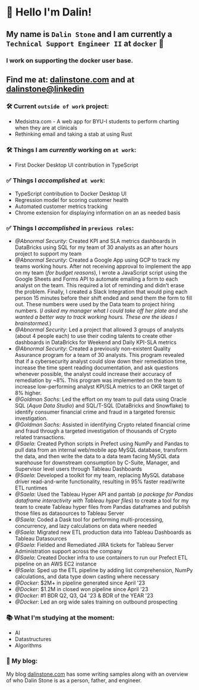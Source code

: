 # 👋 Hello I'm Dalin!

## My name is `Dalin Stone` and I am currently a `Technical Support Engineer II` at `docker` 🐋
### I work on supporting the docker user base.

## Find me at: [dalinstone.com](https://dalinstone.com) and at [dalinstone@linkedin](https://www.linkedin.com/in/dalinstone/)

### 🛠️ Current `outside of work` project:
- Medsistra.com - A web app for BYU-I students to perform charting when they are at clinicals
- Rethinking email and taking a stab at using Rust

### 🛠️ Things I am *currently* working on `at work`:
- First Docker Desktop UI contribution in TypeScript

### ✅ Things I *accomplished* `at work`:
- TypeScript contribution to Docker Desktop UI
- Regression model for scoring customer health
- Automated customer metrics tracking
- Chrome extension for displaying information on an as needed basis

### ✅ Things I *accomplished* in `previous roles`:
- *@Abnormal Security*: Created KPI and SLA metrics dashboards in DataBricks using SQL for my team of 30 analysts as an after hours project to support my team
- *@Abnormal Security*: Created a Google App using GCP to track my teams working hours. After not receiving approval to implement the app on my team (*for budget reasons*), I wrote a JavaScript script using the Google Sheets and Forms API to automate emailing a form to each analyst on the team. This required a lot of reminding and didn't erase the problem. Finally, I created a Slack Integration that would ping each person 15 minutes before their shift ended and send them the form to fill out. These numbers were used by the Data team to project hiring numbers. (*I asked my manager what I could take off her plate and she wanted a better way to track working hours. These are the ideas I brainstormed.*)
- *@Abnormal Security*: Led a project that allowed 3 groups of analysts (about 4 people each) to use their coding talents to create other dashboards in DataBricks for Weekend and Daily KPI-SLA metrics
- *@Abnormal Security*: Created a previously non-existent Quality Assurance program for a team of 30 analysts. This program revealed that if a cybersecurity analyst could slow down their remediation time, increase the time spent reading documentation, and ask questions whenever possible, the analyst could increase their accuracy of remediation by ~8%. This program was implemented on the team to increase low-performing analyst KPI/SLA metrics to an OKR target of 8% higher.
- *@Goldman Sachs*: Led the effort on my team to pull data using Oracle SQL (*Aqua Data Studio*) and SQL/T-SQL (DataBricks and Snowflake) to identify consumer financial crime and fraud in a targeted forensic investigation. 
- *@Goldman Sachs*: Assisted in identifying Crypto related financial crime and fraud through a targeted investigation of thousands of Crypto related transactions.
- *@Saela*: Created Python scripts in Prefect using NumPy and Pandas to pull data from an internal web/mobile app MySQL database, transform the data, and then write the data to a data team facing MySQL data warehouse for downstream consumption by C-Suite, Manager, and Supervisor level users through Tableau Dashboards
- *@Saela*: Developed a toolkit for my team, replacing MySQL database driver read-and-write functionality, resulting in 95% faster read/write ETL runtimes
- *@Saela*: Used the Tableau Hyper API and pantab (*a package for Pandas dataframe interactivity with Tableau hyper files*) to create a tool for my team to create Tableau hyper files from Pandas dataframes and publish those files as datasources to Tableau Server
- *@Saela*: Coded a Dask tool for performing multi-processing, concurrency, and lazy calculations on data where needed
- *@Saela*: Migrated new ETL production data into Tableau Dashboards as Tableau Datasources
- *@Saela*: Fielded and Remediated JIRA tickets for Tableau Server Administration support across the company
- *@Saela*: Created Docker infra to use containers to run our Prefect ETL pipeline on an AWS EC2 instance
- *@Saela*: Sped up the ETL pipeline by adding list comprehension, NumPy calculations, and data type down casting where necessary
- *@Docker*: $2M+ in pipeline generated since April '23
- *@Docker*: $1.2M in closed won pipeline since April '23
- *@Docker*: #1 BDR Q2, Q3, Q4 '23 & BDR of the YEAR '23
- *@Docker*: Led an org wide sales training on outbound prospecting

### 📚 What I'm studying at the moment:
- AI
- Datastructures
- Algorithms

### 📝 My blog:
My blog [dalinstone.com](https://dalinstone.com) has some writing samples along with an overview of who Dalin Stone is as a person, father, and engineer.
